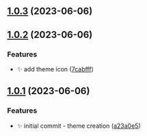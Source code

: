 ## [1.0.3](https://github.com/azelky/neki-theme/compare/v1.0.2...v1.0.3) (2023-06-06)



## [1.0.2](https://github.com/azelky/neki-theme/compare/v1.0.1...v1.0.2) (2023-06-06)


### Features

* ✨ add theme icon ([7cabfff](https://github.com/azelky/neki-theme/commit/7cabfff983b17a34106c0ee1193cd4c89183cf57))



## [1.0.1](https://github.com/azelky/neki-theme/compare/a23a0e59a5a96cc190aa5b07809abfb63aef8249...v1.0.1) (2023-06-06)


### Features

* ✨ initial commit - theme creation ([a23a0e5](https://github.com/azelky/neki-theme/commit/a23a0e59a5a96cc190aa5b07809abfb63aef8249))



